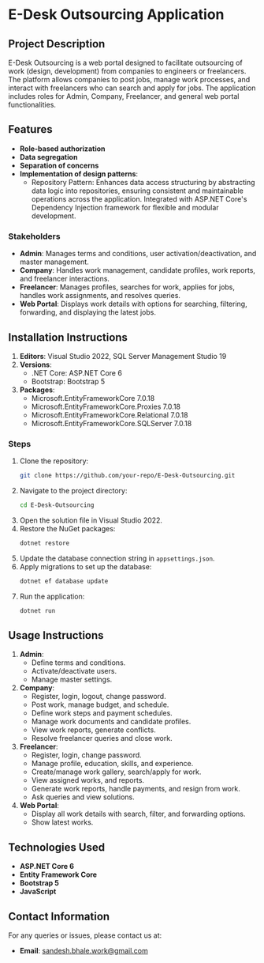 # E-Desk Outsourcing Application

## Project Description
E-Desk Outsourcing is a web portal designed to facilitate outsourcing of work (design, development) from companies to engineers or freelancers. The platform allows companies to post jobs, manage work processes, and interact with freelancers who can search and apply for jobs. The application includes roles for Admin, Company, Freelancer, and general web portal functionalities.

## Features
- **Role-based authorization**
- **Data segregation**
- **Separation of concerns**
- **Implementation of design patterns**:
  - Repository Pattern: Enhances data access structuring by abstracting data logic into repositories, ensuring consistent and maintainable operations across the application. Integrated with ASP.NET Core's Dependency Injection framework for flexible and modular development.

### Stakeholders
- **Admin**: Manages terms and conditions, user activation/deactivation, and master management.
- **Company**: Handles work management, candidate profiles, work reports, and freelancer interactions.
- **Freelancer**: Manages profiles, searches for work, applies for jobs, handles work assignments, and resolves queries.
- **Web Portal**: Displays work details with options for searching, filtering, forwarding, and displaying the latest jobs.

## Installation Instructions
1. **Editors**: Visual Studio 2022, SQL Server Management Studio 19
2. **Versions**:
   - .NET Core: ASP.NET Core 6
   - Bootstrap: Bootstrap 5
3. **Packages**:
   - Microsoft.EntityFrameworkCore 7.0.18
   - Microsoft.EntityFrameworkCore.Proxies 7.0.18
   - Microsoft.EntityFrameworkCore.Relational 7.0.18
   - Microsoft.EntityFrameworkCore.SQLServer 7.0.18

### Steps
1. Clone the repository:
    ```sh
    git clone https://github.com/your-repo/E-Desk-Outsourcing.git
    ```
2. Navigate to the project directory:
    ```sh
    cd E-Desk-Outsourcing
    ```
3. Open the solution file in Visual Studio 2022.
4. Restore the NuGet packages:
    ```sh
    dotnet restore
    ```
5. Update the database connection string in `appsettings.json`.
6. Apply migrations to set up the database:
    ```sh
    dotnet ef database update
    ```
7. Run the application:
    ```sh
    dotnet run
    ```

## Usage Instructions
1. **Admin**:
   - Define terms and conditions.
   - Activate/deactivate users.
   - Manage master settings.
2. **Company**:
   - Register, login, logout, change password.
   - Post work, manage budget, and schedule.
   - Define work steps and payment schedules.
   - Manage work documents and candidate profiles.
   - View work reports, generate conflicts.
   - Resolve freelancer queries and close work.
3. **Freelancer**:
   - Register, login, change password.
   - Manage profile, education, skills, and experience.
   - Create/manage work gallery, search/apply for work.
   - View assigned works, and reports.
   - Generate work reports, handle payments, and resign from work.
   - Ask queries and view solutions.
4. **Web Portal**:
   - Display all work details with search, filter, and forwarding options.
   - Show latest works.

## Technologies Used
- **ASP.NET Core 6**
- **Entity Framework Core**
- **Bootstrap 5**
- **JavaScript**

## Contact Information
For any queries or issues, please contact us at:
- **Email**: sandesh.bhale.work@gmail.com